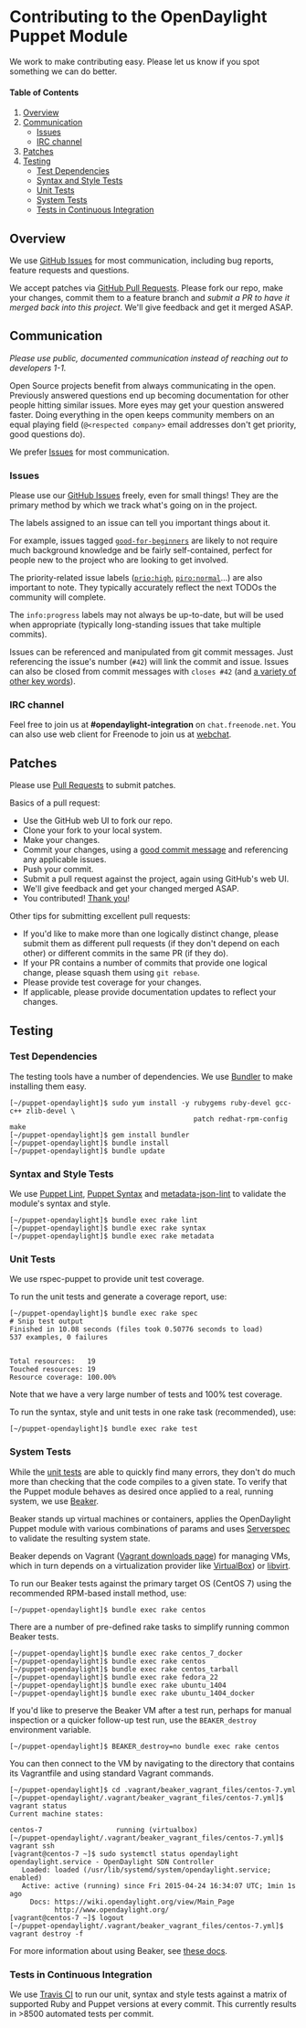 # Contributing to the OpenDaylight Puppet Module

We work to make contributing easy. Please let us know if you spot something
we can do better.

#### Table of Contents

1. [Overview](#overview)
2. [Communication](#communication)
   - [Issues](#issues)
   - [IRC channel](#irc-channel)
3. [Patches](#patches)
4. [Testing](#testing)
   - [Test Dependencies](#test-dependencies)
   - [Syntax and Style Tests](#syntax-and-style-tests)
   - [Unit Tests](#unit-tests)
   - [System Tests](#system-tests)
   - [Tests in Continuous Integration](#tests-in-continuous-integration)

## Overview

We use [GitHub Issues][1] for most communication, including bug reports,
feature requests and questions.

We accept patches via [GitHub Pull Requests][2]. Please fork our repo,
make your changes, commit them to a feature branch and *submit a PR to
have it merged back into this project*. We'll give feedback and get it
merged ASAP.

## Communication

*Please use public, documented communication instead of reaching out to
developers 1-1.*

Open Source projects benefit from always communicating in the open. Previously
answered questions end up becoming documentation for other people hitting
similar issues. More eyes may get your question answered faster. Doing
everything in the open keeps community members on an equal playing field
(`@<respected company>` email addresses don't get priority, good questions do).

We prefer [Issues][1] for most communication.

### Issues

Please use our [GitHub Issues][1] freely, even for small things! They are the
primary method by which we track what's going on in the project.

The labels assigned to an issue can tell you important things about it.

For example, issues tagged [`good-for-beginners`][3] are likely to not require
much background knowledge and be fairly self-contained, perfect for people new
to the project who are looking to get involved.

The priority-related issue labels ([`prio:high`][4], [`piro:normal`][5]...)
are also important to note. They typically accurately reflect the next TODOs
the community will complete.

The `info:progress` labels may not always be up-to-date, but will be used when
appropriate (typically long-standing issues that take multiple commits).

Issues can be referenced and manipulated from git commit messages. Just
referencing the issue's number (`#42`) will link the commit and issue. Issues
can also be closed from commit messages with `closes #42` (and [a variety
of other key words][6]).

### IRC channel

Feel free to join us at **#opendaylight-integration** on `chat.freenode.net`. You can also use web client for Freenode to join us at [webchat][19].

## Patches

Please use [Pull Requests][2] to submit patches.

Basics of a pull request:

- Use the GitHub web UI to fork our repo.
- Clone your fork to your local system.
- Make your changes.
- Commit your changes, using a [good commit message][7] and referencing any
  applicable issues.
- Push your commit.
- Submit a pull request against the project, again using GitHub's web UI.
- We'll give feedback and get your changed merged ASAP.
- You contributed! [Thank you][8]!

Other tips for submitting excellent pull requests:

- If you'd like to make more than one logically distinct change, please submit
  them as different pull requests (if they don't depend on each other) or
  different commits in the same PR (if they do).
- If your PR contains a number of commits that provide one logical change,
  please squash them using `git rebase`.
- Please provide test coverage for your changes.
- If applicable, please provide documentation updates to reflect your changes.

## Testing

### Test Dependencies

The testing tools have a number of dependencies. We use [Bundler][9] to make
installing them easy.

```
[~/puppet-opendaylight]$ sudo yum install -y rubygems ruby-devel gcc-c++ zlib-devel \
                                             patch redhat-rpm-config make
[~/puppet-opendaylight]$ gem install bundler
[~/puppet-opendaylight]$ bundle install
[~/puppet-opendaylight]$ bundle update
```

### Syntax and Style Tests

We use [Puppet Lint][10], [Puppet Syntax][11] and [metadata-json-lint][12] to
validate the module's syntax and style.

```
[~/puppet-opendaylight]$ bundle exec rake lint
[~/puppet-opendaylight]$ bundle exec rake syntax
[~/puppet-opendaylight]$ bundle exec rake metadata
```

### Unit Tests

We use rspec-puppet to provide unit test coverage.

To run the unit tests and generate a coverage report, use:

```
[~/puppet-opendaylight]$ bundle exec rake spec
# Snip test output
Finished in 10.08 seconds (files took 0.50776 seconds to load)
537 examples, 0 failures


Total resources:   19
Touched resources: 19
Resource coverage: 100.00%
```

Note that we have a very large number of tests and 100% test coverage.

To run the syntax, style and unit tests in one rake task (recommended), use:

```
[~/puppet-opendaylight]$ bundle exec rake test
```

### System Tests

While the [unit tests](#unit-tests) are able to quickly find many errors,
they don't do much more than checking that the code compiles to a given state.
To verify that the Puppet module behaves as desired once applied to a real,
running system, we use [Beaker][13].

Beaker stands up virtual machines or containers, applies the OpenDaylight
Puppet module with various combinations of params and uses [Serverspec][14]
to validate the resulting system state.

Beaker depends on Vagrant ([Vagrant downloads page][17]) for managing VMs,
which in turn depends on a virtualization provider like [VirtualBox][18]) or
[libvirt][20].

To run our Beaker tests against the primary target OS (CentOS 7) using the
recommended RPM-based install method, use:

```
[~/puppet-opendaylight]$ bundle exec rake centos
```

There are a number of pre-defined rake tasks to simplify running common
Beaker tests.

```
[~/puppet-opendaylight]$ bundle exec rake centos_7_docker
[~/puppet-opendaylight]$ bundle exec rake centos
[~/puppet-opendaylight]$ bundle exec rake centos_tarball
[~/puppet-opendaylight]$ bundle exec rake fedora_22
[~/puppet-opendaylight]$ bundle exec rake ubuntu_1404
[~/puppet-opendaylight]$ bundle exec rake ubuntu_1404_docker
```

If you'd like to preserve the Beaker VM after a test run, perhaps for manual
inspection or a quicker follow-up test run, use the `BEAKER_destroy`
environment variable.

```
[~/puppet-opendaylight]$ BEAKER_destroy=no bundle exec rake centos
```

You can then connect to the VM by navigating to the directory that contains
its Vagrantfile and using standard Vagrant commands.

```
[~/puppet-opendaylight]$ cd .vagrant/beaker_vagrant_files/centos-7.yml
[~/puppet-opendaylight/.vagrant/beaker_vagrant_files/centos-7.yml]$ vagrant status
Current machine states:

centos-7                  running (virtualbox)
[~/puppet-opendaylight/.vagrant/beaker_vagrant_files/centos-7.yml]$ vagrant ssh
[vagrant@centos-7 ~]$ sudo systemctl status opendaylight
opendaylight.service - OpenDaylight SDN Controller
   Loaded: loaded (/usr/lib/systemd/system/opendaylight.service; enabled)
   Active: active (running) since Fri 2015-04-24 16:34:07 UTC; 1min 1s ago
     Docs: https://wiki.opendaylight.org/view/Main_Page
           http://www.opendaylight.org/
[vagrant@centos-7 ~]$ logout
[~/puppet-opendaylight/.vagrant/beaker_vagrant_files/centos-7.yml]$ vagrant destroy -f
```

For more information about using Beaker, see [these docs][15].

### Tests in Continuous Integration

We use [Travis CI][16] to run our unit, syntax and style tests against a
matrix of supported Ruby and Puppet versions at every commit. This currently
results in >8500 automated tests per commit.

[1]: https://github.com/dfarrell07/puppet-opendaylight/issues
[2]: https://github.com/dfarrell07/puppet-opendaylight/pulls
[3]: https://github.com/dfarrell07/puppet-opendaylight/labels/good-for-beginners
[4]: https://github.com/dfarrell07/puppet-opendaylight/labels/prio%3Ahigh
[5]: https://github.com/dfarrell07/puppet-opendaylight/labels/prio%3Anormal
[6]: https://help.github.com/articles/closing-issues-via-commit-messages/
[7]: http://chris.beams.io/posts/git-commit/
[8]: http://cdn3.volusion.com/74gtv.tjme9/v/vspfiles/photos/Delicious%20Dozen-1.jpg
[9]: http://bundler.io/
[10]: http://puppet-lint.com/
[11]: https://github.com/gds-operations/puppet-syntax
[12]: https://github.com/puppet-community/metadata-json-lint
[13]: https://github.com/puppetlabs/beaker
[14]: http://serverspec.org/resource_types.html
[15]: https://github.com/puppetlabs/beaker/wiki/How-to-Write-a-Beaker-Test-for-a-Module#typical-workflow
[16]: https://travis-ci.org/dfarrell07/puppet-opendaylight
[17]: https://www.vagrantup.com/downloads.html
[18]: www.virtualbox.org/wiki/Linux_Downloads
[19]: http://webchat.freenode.net/?channels=opendaylight-integration
[20]: https://github.com/vagrant-libvirt/vagrant-libvirt
